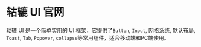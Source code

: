 # 轱辘 UI 官网

轱辘 UI 是一个简单实用的 UI 框架，它提供了`Button`, `Input`, 网格系统, 默认布局, `Toast`, `Tab`, `Popover`, `collapse`等常用组件，适合移动端和PC端使用。

